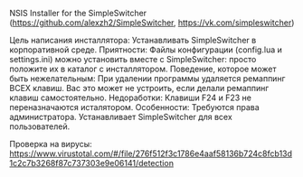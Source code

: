 NSIS Installer for the SimpleSwitcher (https://github.com/alexzh2/SimpleSwitcher, https://vk.com/simpleswitcher)

Цель написания инсталлятора: 
 Устанавливать SimpleSwitcher в корпоративной среде.
Приятности:
 Файлы конфигурации (config.lua и settings.ini) можно установить вместе с SimpleSwitcher: просто положите их в каталог с инсталлятором.
Поведение, которое может быть нежелательным:
 При удалении программы удаляется ремаппинг ВСЕХ клавиш. Вас это может не устроить, если делали ремаппинг клавиш самостоятельно.
Недоработки:
 Клавиши F24 и F23 не переназначаются исталятором.
Особенности:
 Требуются права администратора.
 Устанавливает SimpleSwitcher для всех пользователей.

Проверка на вирусы:
https://www.virustotal.com/#/file/276f512f3c1786e4aaf58136b724c8fcb13d1c2c7b3268f87c737303e9e06141/detection
